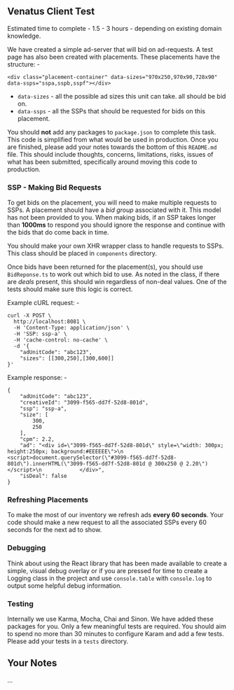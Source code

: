 ## Venatus Client Test

Estimated time to complete - 1.5 - 3 hours - depending on existing domain knowledge.

We have created a simple ad-server that will bid on ad-requests. A test page has also been created with placements. These placements have the structure: -

```
<div class="placement-container" data-sizes="970x250,970x90,728x90" data-ssps="sspa,sspb,sspf"></div>
```

* ```data-sizes``` - all the possible ad sizes this unit can take. all should be bid on.
* ```data-ssps``` - all the SSPs that should be requested for bids on this placement.

You should **not** add any packages to ```package.json``` to complete this task. This code is simplified from what would be used in production.
Once you are finished, please add your notes towards the bottom of this ```README.md``` file.
This should include thoughts, concerns, limitations, risks, issues of what has been submitted, specifically around moving this code to production.

### SSP - Making Bid Requests

To get bids on the placement, you will need to make multiple requests to SSPs. A placement should have a *bid group* associated with it. This model has not been provided to you.
When making bids, if an SSP takes longer than **1000ms** to respond you should ignore the response and continue with the bids that do come back in time.

You should make your own XHR wrapper class to handle requests to SSPs. This class should be placed in ```components``` directory.

Once bids have been returned for the placement(s), you should use ```BidReponse.ts``` to work out which bid to use. As noted in the class, if there are *deals* present, this should win regardless of non-deal values.
One of the tests should make sure this logic is correct.

Example cURL request: -

```
curl -X POST \
  http://localhost:8081 \
  -H 'Content-Type: application/json' \
  -H 'SSP: ssp-a' \
  -H 'cache-control: no-cache' \
  -d '{
	"adUnitCode": "abc123",
	"sizes": [[300,250],[300,600]]
}'
```

Example response: -

```
{
    "adUnitCode": "abc123",
    "creativeId": "3099-f565-dd7f-52d8-801d",
    "ssp": "ssp-a",
    "size": [
        300,
        250
    ],
    "cpm": 2.2,
    "ad": "<div id=\"3099-f565-dd7f-52d8-801d\" style=\"width: 300px; height:250px; background:#EEEEEE\">\n                <script>document.querySelector(\"#3099-f565-dd7f-52d8-801d\").innerHTML(\"3099-f565-dd7f-52d8-801d @ 300x250 @ 2.20\")</script>\n            </div>",
    "isDeal": false
}
```

### Refreshing Placements

To make the most of our inventory we refresh ads **every 60 seconds**. Your code should make a new request to all the associated SSPs every 60 seconds for the next ad to show.

### Debugging

Think about using the React library that has been made available to create a simple, visual debug overlay or if you are pressed for time to create a Logging class in the project and use ```console.table``` with ```console.log``` to output some helpful debug information.

### Testing

Internally we use Karma, Mocha, Chai and Sinon. We have added these packages for you. Only a few meaningful tests are required. You should aim to spend no more than 30 minutes to configure Karam and add a few tests.
Please add your tests in a ```tests``` directory.

## Your Notes

...